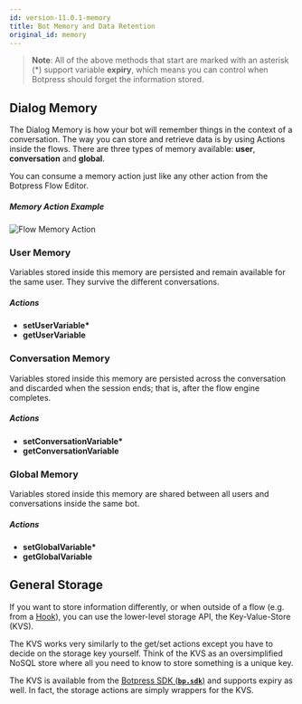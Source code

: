 ```yaml
---
id: version-11.0.1-memory
title: Bot Memory and Data Retention
original_id: memory
---
```


> **Note**: All of the above methods that start are marked with an asterisk (\*) support variable **expiry**, which means you can control when Botpress should forget the information stored.

## Dialog Memory

The Dialog Memory is how your bot will remember things in the context of a conversation. The way you can store and retrieve data is by using Actions inside the flows. There are three types of memory available: **user**, **conversation** and **global**.

You can consume a memory action just like any other action from the Botpress Flow Editor.

##### Memory Action Example

![Flow Memory Action](assets/flow-memory-action.jpg)

### User Memory

Variables stored inside this memory are persisted and remain available for the same user. They survive the different conversations.

##### Actions

- **setUserVariable\***
- **getUserVariable**

### Conversation Memory

Variables stored inside this memory are persisted across the conversation and discarded when the session ends; that is, after the flow engine completes.

##### Actions

- **setConversationVariable\***
- **getConversationVariable**

### Global Memory

Variables stored inside this memory are shared between all users and conversations inside the same bot.

##### Actions

- **setGlobalVariable\***
- **getGlobalVariable**

## General Storage

If you want to store information differently, or when outside of a flow (e.g. from a [Hook](/docs/build/code#hooks)), you can use the lower-level storage API, the Key-Value-Store (KVS).

The KVS works very similarly to the get/set actions except you have to decide on the storage key yourself. Think of the KVS as an oversimplified NoSQL store where all you need to know to store something is a unique key.

The KVS is available from the [Botpress SDK (**`bp.sdk`**)](https://botpress.io/reference/modules/_botpress_sdk_.kvs.html) and supports expiry as well. In fact, the storage actions are simply wrappers for the KVS.
